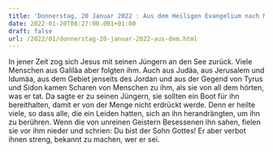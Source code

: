 ```yaml
---
title: 'Donnerstag, 20 Januar 2022 : Aus dem Heiligen Evangelium nach Markus - Mk 3,7-12.'
date: 2022-01-20T08:27:00.001+01:00
draft: false
url: /2022/01/donnerstag-20-januar-2022-aus-dem.html
---
```


In jener Zeit zog sich Jesus mit seinen Jüngern an den See zurück. Viele Menschen aus Galiläa aber folgten ihm. Auch aus Judäa, aus Jerusalem und Idumäa, aus dem Gebiet jenseits des Jordan und aus der Gegend von Tyrus und Sidon kamen Scharen von Menschen zu ihm, als sie von all dem hörten, was er tat. Da sagte er zu seinen Jüngern, sie sollten ein Boot für ihn bereithalten, damit er von der Menge nicht erdrückt werde. Denn er heilte viele, so dass alle, die ein Leiden hatten, sich an ihn herandrängten, um ihn zu berühren. Wenn die von unreinen Geistern Besessenen ihn sahen, fielen sie vor ihm nieder und schrien: Du bist der Sohn Gottes! Er aber verbot ihnen streng, bekannt zu machen, wer er sei.
